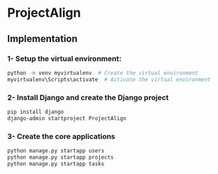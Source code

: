 # ProjectAlign
## Implementation
### 1- Setup the virtual environment:
```bash
python -m venv myvirtualenv  # Create the virtual environment
myvirtualenv\Scripts\activate  # Activate the virtual environment
```
### 2- Install Django and create the Django project
```bash
pip install django
django-admin startproject ProjectAlign
```
### 3- Create the core applications
```bash
python manage.py startapp users
python manage.py startapp projects
python manage.py startapp tasks
```

